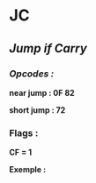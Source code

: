 # JC

## *Jump if Carry*

### *Opcodes :*

**near jump : 0F 82**

**short jump : 72**

### Flags :

**CF = 1**

 

**Exemple :**